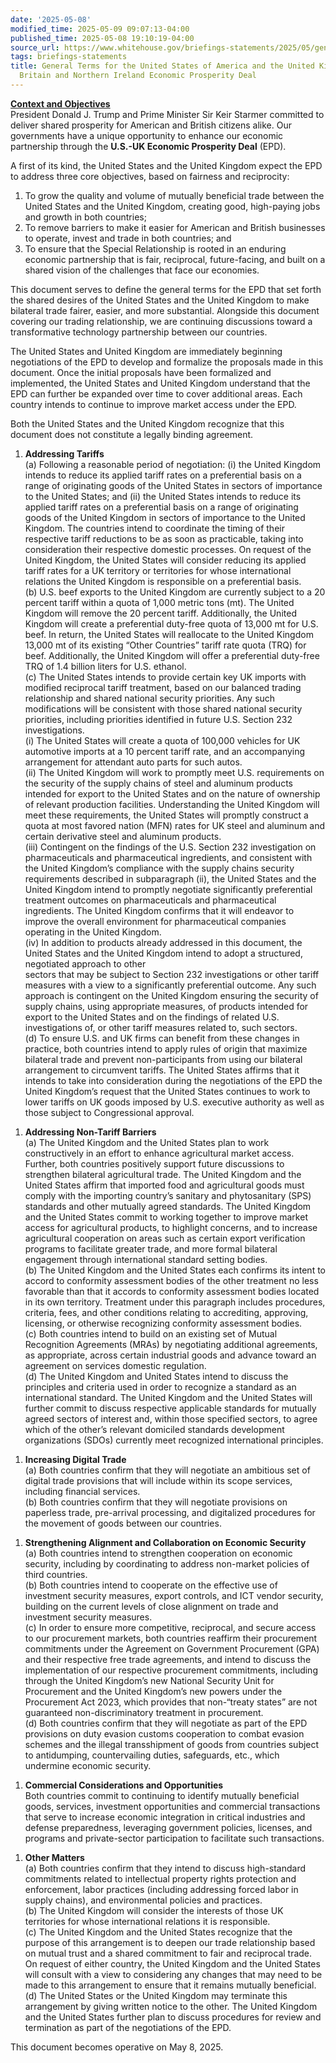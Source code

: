 ```yaml
---
date: '2025-05-08'
modified_time: 2025-05-09 09:07:13-04:00
published_time: 2025-05-08 19:10:19-04:00
source_url: https://www.whitehouse.gov/briefings-statements/2025/05/general-terms-for-the-united-states-of-america-and-the-united-kingdom-of-great-britain-and-northern-ireland-economic-prosperity-deal/
tags: briefings-statements
title: General Terms for the United States of America and the United Kingdom of Great
  Britain and Northern Ireland Economic Prosperity Deal
---
```

 
**<span style="text-decoration: underline">Context and
Objectives</span>**  
President Donald J. Trump and Prime Minister Sir Keir Starmer committed
to deliver shared prosperity for American and British citizens alike.
Our governments have a unique opportunity to enhance our economic
partnership through the **U.S.-UK Economic Prosperity Deal** (EPD).

A first of its kind, the United States and the United Kingdom expect the
EPD to address three core objectives, based on fairness and reciprocity:

1.  To grow the quality and volume of mutually beneficial trade between
    the United States and the United Kingdom, creating good, high-paying
    jobs and growth in both countries;
2.  To remove barriers to make it easier for American and British
    businesses to operate, invest and trade in both countries; and
3.  To ensure that the Special Relationship is rooted in an enduring
    economic partnership that is fair, reciprocal, future-facing, and
    built on a shared vision of the challenges that face our economies.

This document serves to define the general terms for the EPD that set
forth the shared desires of the United States and the United Kingdom to
make bilateral trade fairer, easier, and more substantial. Alongside
this document covering our trading relationship, we are continuing
discussions toward a transformative technology partnership between our
countries.

The United States and United Kingdom are immediately beginning
negotiations of the EPD to develop and formalize the proposals made in
this document. Once the initial proposals have been formalized and
implemented, the United States and United Kingdom understand that the
EPD can further be expanded over time to cover additional areas. Each
country intends to continue to improve market access under the EPD.

Both the United States and the United Kingdom recognize that this
document does not constitute a legally binding agreement.

1.  **Addressing Tariffs**  
    (a) Following a reasonable period of negotiation: (i) the United
    Kingdom intends to reduce its applied tariff rates on a preferential
    basis on a range of originating goods of the United States in
    sectors of importance to the United States; and (ii) the United
    States intends to reduce its applied tariff rates on a preferential
    basis on a range of originating goods of the United Kingdom in
    sectors of importance to the United Kingdom. The countries intend to
    coordinate the timing of their respective tariff reductions to be as
    soon as practicable, taking into consideration their respective
    domestic processes. On request of the United Kingdom, the United
    States will consider reducing its applied tariff rates for a UK
    territory or territories for whose international relations the
    United Kingdom is responsible on a preferential basis.  
    (b) U.S. beef exports to the United Kingdom are currently subject to
    a 20 percent tariff within a quota of 1,000 metric tons (mt). The
    United Kingdom will remove the 20 percent tariff. Additionally, the
    United Kingdom will create a preferential duty-free quota of 13,000
    mt for U.S. beef. In return, the United States will reallocate to
    the United Kingdom 13,000 mt of its existing “Other Countries”
    tariff rate quota (TRQ) for beef. Additionally, the United Kingdom
    will offer a preferential duty-free TRQ of 1.4 billion liters for
    U.S. ethanol.  
    (c) The United States intends to provide certain key UK imports with
    modified reciprocal tariff treatment, based on our balanced trading
    relationship and shared national security priorities. Any such
    modifications will be consistent with those shared national security
    priorities, including priorities identified in future U.S. Section
    232 investigations.  
    (i) The United States will create a quota of 100,000 vehicles for UK
    automotive imports at a 10 percent tariff rate, and an accompanying
    arrangement for attendant auto parts for such autos.  
    (ii) The United Kingdom will work to promptly meet U.S. requirements
    on the security of the supply chains of steel and aluminum products
    intended for export to the United States and on the nature of
    ownership of relevant production facilities. Understanding the
    United Kingdom will meet these requirements, the United States will
    promptly construct a quota at most favored nation (MFN) rates for UK
    steel and aluminum and certain derivative steel and aluminum
    products.  
    (iii) Contingent on the findings of the U.S. Section 232
    investigation on pharmaceuticals and pharmaceutical ingredients, and
    consistent with the United Kingdom’s compliance with the supply
    chains security requirements described in subparagraph (ii), the
    United States and the United Kingdom intend to promptly negotiate
    significantly preferential treatment outcomes on pharmaceuticals and
    pharmaceutical ingredients. The United Kingdom confirms that it will
    endeavor to improve the overall environment for pharmaceutical
    companies operating in the United Kingdom.  
    (iv) In addition to products already addressed in this document, the
    United States and the United Kingdom intend to adopt a structured,
    negotiated approach to other  
    sectors that may be subject to Section 232 investigations or other
    tariff measures with a view to a significantly preferential outcome.
    Any such approach is contingent on the United Kingdom ensuring the
    security of supply chains, using appropriate measures, of products
    intended for export to the United States and on the findings of
    related U.S. investigations of, or other tariff measures related to,
    such sectors.  
    (d) To ensure U.S. and UK firms can benefit from these changes in
    practice, both countries intend to apply rules of origin that
    maximize bilateral trade and prevent non-participants from using our
    bilateral arrangement to circumvent tariffs. The United States
    affirms that it intends to take into consideration during the
    negotiations of the EPD the United Kingdom’s request that the United
    States continues to work to lower tariffs on UK goods imposed by
    U.S. executive authority as well as those subject to Congressional
    approval.

<!-- -->

1.  **Addressing Non-Tariff Barriers**  
    (a) The United Kingdom and the United States plan to work
    constructively in an effort to enhance agricultural market access.
    Further, both countries positively support future discussions to
    strengthen bilateral agricultural trade. The United Kingdom and the
    United States affirm that imported food and agricultural goods must
    comply with the importing country’s sanitary and phytosanitary (SPS)
    standards and other mutually agreed standards. The United Kingdom
    and the United States commit to working together to improve market
    access for agricultural products, to highlight concerns, and to
    increase agricultural cooperation on areas such as certain export
    verification programs to facilitate greater trade, and more formal
    bilateral engagement through international standard setting
    bodies.  
    (b) The United Kingdom and the United States each confirms its
    intent to accord to conformity assessment bodies of the other
    treatment no less favorable than that it accords to conformity
    assessment bodies located in its own territory. Treatment under this
    paragraph includes procedures, criteria, fees, and other conditions
    relating to accrediting, approving, licensing, or otherwise
    recognizing conformity assessment bodies.  
    (c) Both countries intend to build on an existing set of Mutual
    Recognition Agreements (MRAs) by negotiating additional agreements,
    as appropriate, across certain industrial goods and advance toward
    an agreement on services domestic regulation.  
    (d) The United Kingdom and United States intend to discuss the
    principles and criteria used in order to recognize a standard as an
    international standard. The United Kingdom and the United States
    will further commit to discuss respective applicable standards for
    mutually agreed sectors of interest and, within those specified
    sectors, to agree which of the other’s relevant domiciled standards
    development organizations (SDOs) currently meet recognized
    international principles.

<!-- -->

1.  **Increasing Digital Trade**  
    (a) Both countries confirm that they will negotiate an ambitious set
    of digital trade provisions that will include within its scope
    services, including financial services.  
    (b) Both countries confirm that they will negotiate provisions on
    paperless trade, pre-arrival processing, and digitalized procedures
    for the movement of goods between our countries.

<!-- -->

1.  **Strengthening Alignment and Collaboration on Economic Security**  
    (a) Both countries intend to strengthen cooperation on economic
    security, including by coordinating to address non-market policies
    of third countries.  
    (b) Both countries intend to cooperate on the effective use of
    investment security measures, export controls, and ICT vendor
    security, building on the current levels of close alignment on trade
    and investment security measures.  
    (c) In order to ensure more competitive, reciprocal, and secure
    access to our procurement markets, both countries reaffirm their
    procurement commitments under the Agreement on Government
    Procurement (GPA) and their respective free trade agreements, and
    intend to discuss the implementation of our respective procurement
    commitments, including through the United Kingdom’s new National
    Security Unit for Procurement and the United Kingdom’s new powers
    under the Procurement Act 2023, which provides that non-“treaty
    states” are not guaranteed non-discriminatory treatment in
    procurement.  
    (d) Both countries confirm that they will negotiate as part of the
    EPD provisions on duty evasion customs cooperation to combat evasion
    schemes and the illegal transshipment of goods from countries
    subject to antidumping, countervailing duties, safeguards, etc.,
    which undermine economic security.

<!-- -->

1.  **Commercial Considerations and Opportunities**  
    Both countries commit to continuing to identify mutually beneficial
    goods, services, investment opportunities and commercial
    transactions that serve to increase economic integration in critical
    industries and defense preparedness, leveraging government policies,
    licenses, and programs and private-sector participation to
    facilitate such transactions.

<!-- -->

1.  **Other Matters**  
    (a) Both countries confirm that they intend to discuss high-standard
    commitments related to intellectual property rights protection and
    enforcement, labor practices (including addressing forced labor in
    supply chains), and environmental policies and practices.  
    (b) The United Kingdom will consider the interests of those UK
    territories for whose international relations it is responsible.  
    (c) The United Kingdom and the United States recognize that the
    purpose of this arrangement is to deepen our trade relationship
    based on mutual trust and a shared commitment to fair and reciprocal
    trade. On request of either country, the United Kingdom and the
    United States will consult with a view to considering any changes
    that may need to be made to this arrangement to ensure that it
    remains mutually beneficial.  
    (d) The United States or the United Kingdom may terminate this
    arrangement by giving written notice to the other. The United
    Kingdom and the United States further plan to discuss procedures for
    review and termination as part of the negotiations of the EPD.

This document becomes operative on May 8, 2025.

